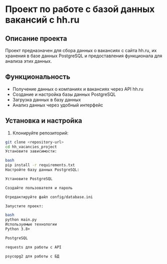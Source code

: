 # Проект по работе с базой данных вакансий с hh.ru

## Описание проекта
Проект предназначен для сбора данных о вакансиях с сайта hh.ru, их хранения в базе данных PostgreSQL и предоставления функционала для анализа этих данных.

## Функциональность
- Получение данных о компаниях и вакансиях через API hh.ru
- Создание и настройка базы данных PostgreSQL
- Загрузка данных в базу данных
- Анализ данных через удобный интерфейс

## Установка и настройка

1. Клонируйте репозиторий:
```bash
git clone <repository-url>
cd hh_vacancies_project
Установите зависимости:

bash
pip install -r requirements.txt
Настройте базу данных PostgreSQL:

Установите PostgreSQL

Создайте пользователя и пароль

Отредактируйте файл config/database.ini

Запустите проект:

bash
python main.py
Используемые технологии
Python 3.8+

PostgreSQL

requests для работы с API

psycopg2 для работы с БД
